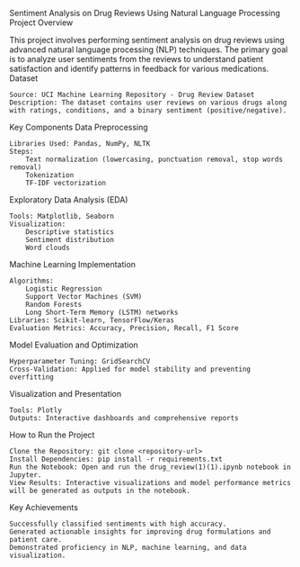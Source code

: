 Sentiment Analysis on Drug Reviews Using Natural Language Processing
Project Overview

This project involves performing sentiment analysis on drug reviews using advanced natural language processing (NLP) techniques. The primary goal is to analyze user sentiments from the reviews to understand patient satisfaction and identify patterns in feedback for various medications.
Dataset

    Source: UCI Machine Learning Repository - Drug Review Dataset
    Description: The dataset contains user reviews on various drugs along with ratings, conditions, and a binary sentiment (positive/negative).

Key Components
Data Preprocessing

    Libraries Used: Pandas, NumPy, NLTK
    Steps:
        Text normalization (lowercasing, punctuation removal, stop words removal)
        Tokenization
        TF-IDF vectorization

Exploratory Data Analysis (EDA)

    Tools: Matplotlib, Seaborn
    Visualization:
        Descriptive statistics
        Sentiment distribution
        Word clouds

Machine Learning Implementation

    Algorithms:
        Logistic Regression
        Support Vector Machines (SVM)
        Random Forests
        Long Short-Term Memory (LSTM) networks
    Libraries: Scikit-learn, TensorFlow/Keras
    Evaluation Metrics: Accuracy, Precision, Recall, F1 Score

Model Evaluation and Optimization

    Hyperparameter Tuning: GridSearchCV
    Cross-Validation: Applied for model stability and preventing overfitting

Visualization and Presentation

    Tools: Plotly
    Outputs: Interactive dashboards and comprehensive reports

How to Run the Project

    Clone the Repository: git clone <repository-url>
    Install Dependencies: pip install -r requirements.txt
    Run the Notebook: Open and run the drug_review(1)(1).ipynb notebook in Jupyter.
    View Results: Interactive visualizations and model performance metrics will be generated as outputs in the notebook.

Key Achievements

    Successfully classified sentiments with high accuracy.
    Generated actionable insights for improving drug formulations and patient care.
    Demonstrated proficiency in NLP, machine learning, and data visualization.
